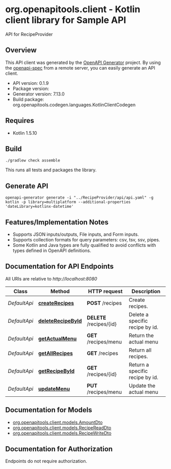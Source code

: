 # org.openapitools.client - Kotlin client library for Sample API

API for RecipeProvider

## Overview
This API client was generated by the [OpenAPI Generator](https://openapi-generator.tech) project.  By using the [openapi-spec](https://github.com/OAI/OpenAPI-Specification) from a remote server, you can easily generate an API client.

- API version: 0.1.9
- Package version: 
- Generator version: 7.13.0
- Build package: org.openapitools.codegen.languages.KotlinClientCodegen

## Requires

* Kotlin 1.5.10

## Build

```
./gradlew check assemble
```

This runs all tests and packages the library.

## Generate API

```
openapi-generator generate -i "../RecipeProvider/api/api.yaml" -g kotlin -p library=multiplatform --additional-properties 'dateLibrary=kotlinx-datetime'
```

## Features/Implementation Notes

* Supports JSON inputs/outputs, File inputs, and Form inputs.
* Supports collection formats for query parameters: csv, tsv, ssv, pipes.
* Some Kotlin and Java types are fully qualified to avoid conflicts with types defined in OpenAPI definitions.


<a id="documentation-for-api-endpoints"></a>
## Documentation for API Endpoints

All URIs are relative to *http://localhost:8080*

| Class | Method | HTTP request | Description |
| ------------ | ------------- | ------------- | ------------- |
| *DefaultApi* | [**createRecipes**](docs/DefaultApi.md#createrecipes) | **POST** /recipes | Create recipes. |
| *DefaultApi* | [**deleteRecipeById**](docs/DefaultApi.md#deleterecipebyid) | **DELETE** /recipes/{id} | Delete a specific recipe by id. |
| *DefaultApi* | [**getActualMenu**](docs/DefaultApi.md#getactualmenu) | **GET** /recipes/menu | Return the actual menu |
| *DefaultApi* | [**getAllRecipes**](docs/DefaultApi.md#getallrecipes) | **GET** /recipes | Return all recipes. |
| *DefaultApi* | [**getRecipeById**](docs/DefaultApi.md#getrecipebyid) | **GET** /recipes/{id} | Return a specific recipe by id. |
| *DefaultApi* | [**updateMenu**](docs/DefaultApi.md#updatemenu) | **PUT** /recipes/menu | Update the actual menu |


<a id="documentation-for-models"></a>
## Documentation for Models

 - [org.openapitools.client.models.AmountDto](docs/AmountDto.md)
 - [org.openapitools.client.models.RecipeReadDto](docs/RecipeReadDto.md)
 - [org.openapitools.client.models.RecipeWriteDto](docs/RecipeWriteDto.md)


<a id="documentation-for-authorization"></a>
## Documentation for Authorization

Endpoints do not require authorization.

